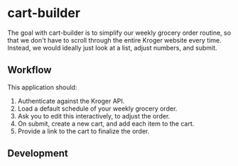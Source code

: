 # cart-builder

The goal with cart-builder is to simplify our weekly grocery order routine, so
that we don't have to scroll through the entire Kroger website every time.
Instead, we would ideally just look at a list, adjust numbers, and submit.

## Workflow

This application should:

1. Authenticate against the Kroger API.
2. Load a default schedule of your weekly grocery order.
3. Ask you to edit this interactively, to adjust the order.
4. On submit, create a new cart, and add each item to the cart.
5. Provide a link to the cart to finalize the order.

## Development
